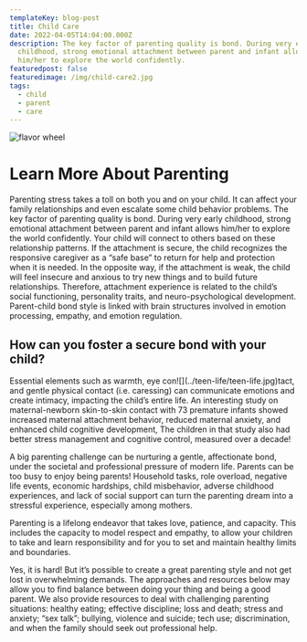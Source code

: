 ```yaml
---
templateKey: blog-post
title: Child Care
date: 2022-04-05T14:04:00.000Z
description: The key factor of parenting quality is bond. During very early
  childhood, strong emotional attachment between parent and infant allows
  him/her to explore the world confidently.
featuredpost: false
featuredimage: /img/child-care2.jpg
tags:
  - child
  - parent
  - care
---
```

![flavor wheel](/img/child-care2.jpg)

<!--StartFragment-->

# Learn More About Parenting

Parenting stress takes a toll on both you and on your child. It can affect your family relationships and even escalate some child behavior problems. The key factor of parenting quality is bond. During very early childhood, strong emotional attachment between parent and infant allows him/her to explore the world confidently. Your child will connect to others based on these relationship patterns. If the attachment is secure, the child recognizes the responsive caregiver as a “safe base” to return for help and protection when it is needed. In the opposite way, if the attachment is weak, the child will feel insecure and anxious to try new things and to build future relationships. Therefore, attachment experience is related to the child’s social functioning, personality traits, and neuro-psychological development. Parent-child bond style is linked with brain structures involved in emotion processing, empathy, and emotion regulation.

## How can you foster a secure bond with your child?

Essential elements such as warmth, eye con!\[](../teen-life/teen-life.jpg)tact, and gentle physical contact (i.e. caressing) can communicate emotions and create intimacy, impacting the child’s entire life. An interesting study on maternal-newborn skin-to-skin contact with 73 premature infants showed increased maternal attachment behavior, reduced maternal anxiety, and enhanced child cognitive development, The children in that study also had better stress management and cognitive control, measured over a decade!

A big parenting challenge can be nurturing a gentle, affectionate bond, under the societal and professional pressure of modern life. Parents can be too busy to enjoy being parents! Household tasks, role overload, negative life events, economic hardships, child misbehavior, adverse childhood experiences, and lack of social support can turn the parenting dream into a stressful experience, especially among mothers.

Parenting is a lifelong endeavor that takes love, patience, and capacity. This includes the capacity to model respect and empathy, to allow your children to take and learn responsibility and for you to set and maintain healthy limits and boundaries.

Yes, it is hard! But it’s possible to create a great parenting style and not get lost in overwhelming demands. The approaches and resources below may allow you to find balance between doing your thing and being a good parent. We also provide resources to deal with challenging parenting situations: healthy eating; effective discipline; loss and death; stress and anxiety; “sex talk”; bullying, violence and suicide; tech use; discrimination, and when the family should seek out professional help.

<!--EndFragment-->
